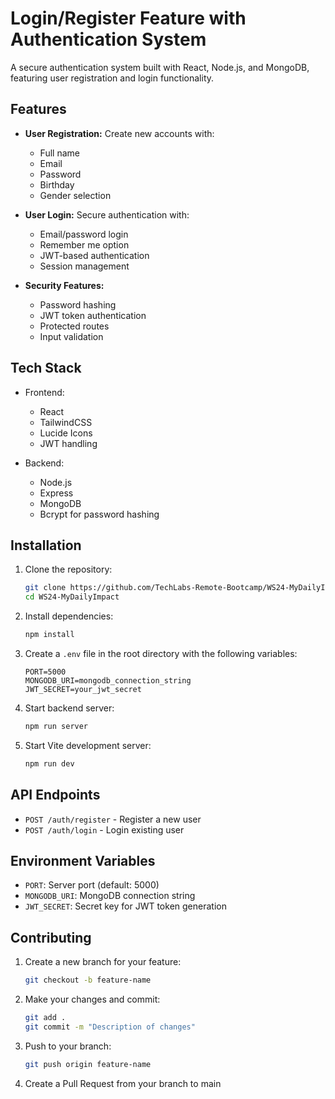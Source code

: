 # Login/Register Feature with Authentication System

A secure authentication system built with React, Node.js, and MongoDB, featuring user registration and login functionality.

## Features

- **User Registration:** Create new accounts with:
  - Full name
  - Email
  - Password
  - Birthday
  - Gender selection

- **User Login:** Secure authentication with:
  - Email/password login
  - Remember me option
  - JWT-based authentication
  - Session management

- **Security Features:**
  - Password hashing
  - JWT token authentication
  - Protected routes
  - Input validation

## Tech Stack

- Frontend:
  - React
  - TailwindCSS
  - Lucide Icons
  - JWT handling

- Backend:
  - Node.js
  - Express
  - MongoDB
  - Bcrypt for password hashing

## Installation

1. Clone the repository:
   ```bash
   git clone https://github.com/TechLabs-Remote-Bootcamp/WS24-MyDailyImpact
   cd WS24-MyDailyImpact
   ```

2. Install dependencies:
   ```bash
   npm install
   ```

3. Create a `.env` file in the root directory with the following variables:
   ```
   PORT=5000
   MONGODB_URI=mongodb_connection_string
   JWT_SECRET=your_jwt_secret
   ```

4. Start backend server:
   ```bash
   npm run server
   ```

5. Start Vite development server:
   ```bash
   npm run dev
   ```

## API Endpoints

- `POST /auth/register` - Register a new user
- `POST /auth/login` - Login existing user

## Environment Variables

- `PORT`: Server port (default: 5000)
- `MONGODB_URI`: MongoDB connection string
- `JWT_SECRET`: Secret key for JWT token generation

## Contributing

1. Create a new branch for your feature:
   ```bash
   git checkout -b feature-name
   ```

2. Make your changes and commit:
   ```bash
   git add .
   git commit -m "Description of changes"
   ```

3. Push to your branch:
   ```bash
   git push origin feature-name
   ```

4. Create a Pull Request from your branch to main